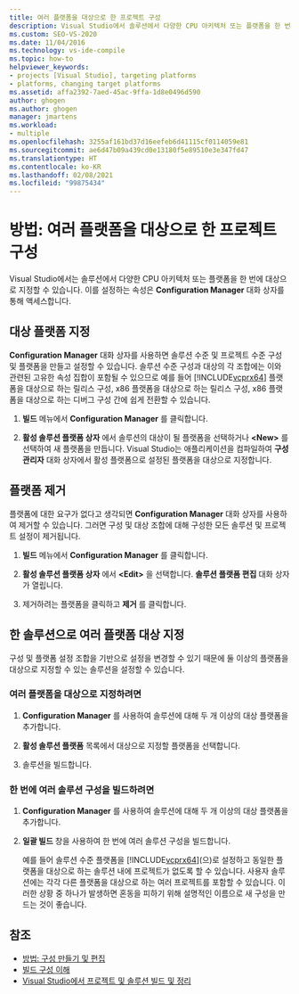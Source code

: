 ```yaml
---
title: 여러 플랫폼을 대상으로 한 프로젝트 구성
description: Visual Studio에서 솔루션에서 다양한 CPU 아키텍처 또는 플랫폼을 한 번에 대상으로 지정하는 방법을 알아봅니다.
ms.custom: SEO-VS-2020
ms.date: 11/04/2016
ms.technology: vs-ide-compile
ms.topic: how-to
helpviewer_keywords:
- projects [Visual Studio], targeting platforms
- platforms, changing target platforms
ms.assetid: affa2392-7aed-45ac-9ffa-1d8e0496d590
author: ghogen
ms.author: ghogen
manager: jmartens
ms.workload:
- multiple
ms.openlocfilehash: 3255af161bd37d16eefeb6d41115cf0114059e81
ms.sourcegitcommit: ae6d47b09a439cd0e13180f5e89510e3e347fd47
ms.translationtype: HT
ms.contentlocale: ko-KR
ms.lasthandoff: 02/08/2021
ms.locfileid: "99875434"
---
```

# <a name="how-to-configure-projects-to-target-multiple-platforms"></a>방법: 여러 플랫폼을 대상으로 한 프로젝트 구성

Visual Studio에서는 솔루션에서 다양한 CPU 아키텍처 또는 플랫폼을 한 번에 대상으로 지정할 수 있습니다. 이를 설정하는 속성은 **Configuration Manager** 대화 상자를 통해 액세스합니다.

## <a name="target-a-platform"></a>대상 플랫폼 지정

**Configuration Manager** 대화 상자를 사용하면 솔루션 수준 및 프로젝트 수준 구성 및 플랫폼을 만들고 설정할 수 있습니다. 솔루션 수준 구성과 대상의 각 조합에는 이와 관련된 고유한 속성 집합이 포함될 수 있으므로 예를 들어 [!INCLUDE[vcprx64](../extensibility/internals/includes/vcprx64_md.md)] 플랫폼을 대상으로 하는 릴리스 구성, x86 플랫폼을 대상으로 하는 릴리스 구성, x86 플랫폼을 대상으로 하는 디버그 구성 간에 쉽게 전환할 수 있습니다.

1. **빌드** 메뉴에서 **Configuration Manager** 를 클릭합니다.

2. **활성 솔루션 플랫폼 상자** 에서 솔루션의 대상이 될 플랫폼을 선택하거나 **\<New>** 를 선택하여 새 플랫폼을 만듭니다. Visual Studio는 애플리케이션을 컴파일하여 **구성 관리자** 대화 상자에서 활성 플랫폼으로 설정된 플랫폼을 대상으로 지정합니다.

## <a name="remove-a-platform"></a>플랫폼 제거

플랫폼에 대한 요구가 없다고 생각되면 **Configuration Manager** 대화 상자를 사용하여 제거할 수 있습니다. 그러면 구성 및 대상 조합에 대해 구성한 모든 솔루션 및 프로젝트 설정이 제거됩니다.

1. **빌드** 메뉴에서 **Configuration Manager** 를 클릭합니다.

2. **활성 솔루션 플랫폼 상자** 에서 **\<Edit>** 을 선택합니다. **솔루션 플랫폼 편집** 대화 상자가 열립니다.

3. 제거하려는 플랫폼을 클릭하고 **제거** 를 클릭합니다.

## <a name="target-multiple-platforms-with-one-solution"></a>한 솔루션으로 여러 플랫폼 대상 지정

구성 및 플랫폼 설정 조합을 기반으로 설정을 변경할 수 있기 때문에 둘 이상의 플랫폼을 대상으로 지정할 수 있는 솔루션을 설정할 수 있습니다.

### <a name="to-target-multiple-platforms"></a>여러 플랫폼을 대상으로 지정하려면

1. **Configuration Manager** 를 사용하여 솔루션에 대해 두 개 이상의 대상 플랫폼을 추가합니다.

2. **활성 솔루션 플랫폼** 목록에서 대상으로 지정할 플랫폼을 선택합니다.

3. 솔루션을 빌드합니다.

### <a name="to-build-multiple-solution-configurations-at-once"></a>한 번에 여러 솔루션 구성을 빌드하려면

1. **Configuration Manager** 를 사용하여 솔루션에 대해 두 개 이상의 대상 플랫폼을 추가합니다.

2. **일괄 빌드** 창을 사용하여 한 번에 여러 솔루션 구성을 빌드합니다.

   예를 들어 솔루션 수준 플랫폼을 [!INCLUDE[vcprx64](../extensibility/internals/includes/vcprx64_md.md)](으)로 설정하고 동일한 플랫폼을 대상으로 하는 솔루션 내에 프로젝트가 없도록 할 수 있습니다. 사용자 솔루션에는 각각 다른 플랫폼을 대상으로 하는 여러 프로젝트를 포함할 수 있습니다. 이러한 상황 중 하나가 발생하면 혼동을 피하기 위해 설명적인 이름으로 새 구성을 만드는 것이 좋습니다.

## <a name="see-also"></a>참조

- [방법: 구성 만들기 및 편집](../ide/how-to-create-and-edit-configurations.md)
- [빌드 구성 이해](../ide/understanding-build-configurations.md)
- [Visual Studio에서 프로젝트 및 솔루션 빌드 및 정리](../ide/building-and-cleaning-projects-and-solutions-in-visual-studio.md)
